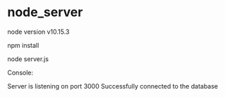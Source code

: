 # node_server

node version v10.15.3

npm install

node server.js


Console:

Server is listening on port 3000
Successfully connected to the database


